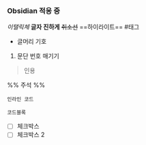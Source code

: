 ### Obsidian 적응 중
*이탤릭체*
**글자 진하게**
~~취소선~~
==하이라이트==
#태그
- 글머리 기호
1. 문단 번호 매기기
> 인용

%% 주석 %%

`인라인 코드`
```
코드블록
```

- [ ] 체크박스
- [ ] 체크박스 2